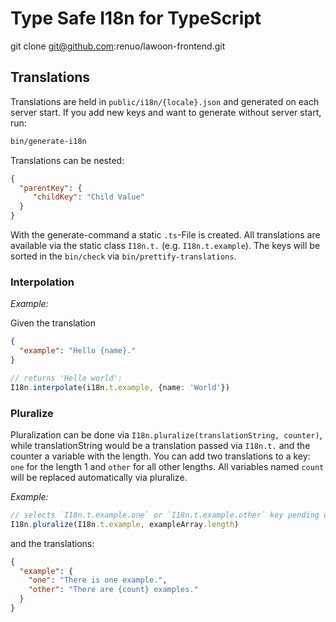 # Type Safe I18n for TypeScript
git clone git@github.com:renuo/lawoon-frontend.git

## Translations

Translations are held in `public/i18n/{locale}.json` and generated on each server start.
If you add new keys and want to generate without server start, run:

```sh
bin/generate-i18n
```

Translations can be nested:

```json
{
  "parentKey": {
     "childKey": "Child Value"
  }
}
```

With the generate-command a static `.ts`-File is created. All translations are available via the static class `I18n.t.`
(e.g. `I18n.t.example`). The keys will be sorted in the `bin/check` via `bin/prettify-translations`.

### Interpolation

_Example:_

Given the translation

```json
{
  "example": "Hello {name}."
}
```

```ts
// returns 'Hello world':
I18n.interpolate(i18n.t.example, {name: 'World'})
```

### Pluralize

Pluralization can be done via `I18n.pluralize(translationString, counter)`, while translationString would be
a translation passed via `I18n.t.` and the counter a variable with the length. You can add two translations
to a key: `one` for the length 1 and `other` for all other lengths. All variables named `count` will be replaced
automatically via pluralize.

_Example:_

```ts
// selects `I18n.t.example.one` or `I18n.t.example.other` key pending on `exampleArray.length`
I18n.pluralize(I18n.t.example, exampleArray.length)
```

and the translations:

```json
{
  "example": {
    "one": "There is one example.",
    "other": "There are {count} examples."
  }
}
```

